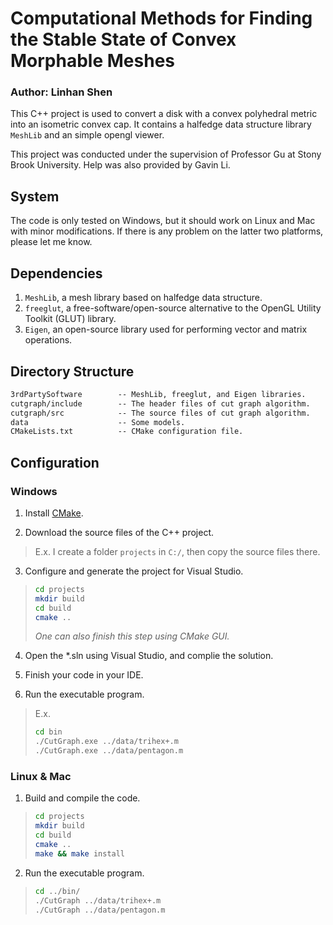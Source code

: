 # Computational Methods for Finding the Stable State of Convex Morphable Meshes

### Author: Linhan Shen

This C++ project is used to convert a disk with a convex polyhedral metric into an isometric convex cap. It contains a halfedge data structure library `MeshLib` and an simple opengl viewer.

This project was conducted under the supervision of Professor Gu at Stony Brook University. Help was also provided by Gavin Li.

## System

The code is only tested on Windows, but it should work on Linux and Mac with minor modifications. If there is any problem on the latter two platforms, please let me know.

## Dependencies
 
1. `MeshLib`, a mesh library based on halfedge data structure.
2. `freeglut`, a free-software/open-source alternative to the OpenGL Utility Toolkit (GLUT) library.
3. `Eigen`, an open-source library used for performing vector and matrix operations.

## Directory Structure

``` txt
3rdPartySoftware        -- MeshLib, freeglut, and Eigen libraries.
cutgraph/include        -- The header files of cut graph algorithm.
cutgraph/src            -- The source files of cut graph algorithm. 
data                    -- Some models.
CMakeLists.txt          -- CMake configuration file.
```

## Configuration

### Windows

1. Install [CMake](https://cmake.org/download/).

2. Download the source files of the C++ project.
> E.x. I create a folder `projects` in `C:/`, then copy the source files there.

3. Configure and generate the project for Visual Studio.

> ``` bash
> cd projects
> mkdir build
> cd build
> cmake ..
> ```
> *One can also finish this step using CMake GUI.*

4. Open the \*.sln using Visual Studio, and complie the solution.

5. Finish your code in your IDE.

6. Run the executable program.
> E.x. 
> ``` bash
> cd bin
> ./CutGraph.exe ../data/trihex+.m
> ./CutGraph.exe ../data/pentagon.m
> ```

### Linux & Mac

1. Build and compile the code.

> ``` bash
> cd projects
> mkdir build
> cd build
> cmake ..
> make && make install
> ```

2. Run the executable program.

> ``` bash
> cd ../bin/
> ./CutGraph ../data/trihex+.m
> ./CutGraph ../data/pentagon.m 
> ```


